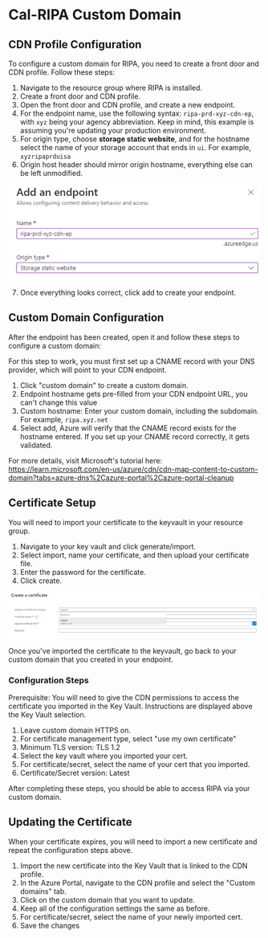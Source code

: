 # Cal-RIPA Custom Domain

## CDN Profile Configuration

To configure a custom domain for RIPA, you need to create a front door and CDN profile. Follow these steps:

1. Navigate to the resource group where RIPA is installed.
2. Create a front door and CDN profile.
3. Open the front door and CDN profile, and create a new endpoint.
4. For the endpoint name, use the following syntax: `ripa-prd-xyz-cdn-ep`, with `xyz` being your agency abbreviation. Keep in mind, this example is assuming you're updating your production environment.
5. For origin type, choose **storage static website**, and for the hostname select the name of your storage account that ends in `ui`. For example, `xyzripaprduisa`
6. Origin host header should mirror origin hostname, everything else can be left unmodified.

![Endpoint Creation Example](./assets/RIPA-CUSTOM-DOMAIN-01.png)

7. Once everything looks correct, click add to create your endpoint.

## Custom Domain Configuration

After the endpoint has been created, open it and follow these steps to configure a custom domain:

For this step to work, you must first set up a CNAME record with your DNS provider, which will point to your CDN endpoint.

1. Click "custom domain" to create a custom domain.
2. Endpoint hostname gets pre-filled from your CDN endpoint URL, you can't change this value
3. Custom hostname: Enter your custom domain, including the subdomain. For example, `ripa.xyz.net`
4. Select add, Azure will verify that the CNAME record exists for the hostname entered. If you set up your CNAME record correctly, it gets validated.

For more details, visit Microsoft's tutorial here: https://learn.microsoft.com/en-us/azure/cdn/cdn-map-content-to-custom-domain?tabs=azure-dns%2Cazure-portal%2Cazure-portal-cleanup

## Certificate Setup

You will need to import your certificate to the keyvault in your resource group.

1. Navigate to your key vault and click generate/import.
2. Select import, name your certificate, and then upload your certificate file.
3. Enter the password for the certificate.
4. Click create.

![Cert Import Example](./assets/RIPA-CUSTOM-DOMAIN-02.png)

Once you've imported the certificate to the keyvault, go back to your custom domain that you created in your endpoint.

### Configuration Steps

Prerequisite: You will need to give the CDN permissions to access the certificate you imported in the Key Vault. Instructions are displayed above the Key Vault selection.

1. Leave custom domain HTTPS on.
2. For certificate management type, select "use my own certificate"
3. Minimum TLS version: TLS 1.2
4. Select the key vault where you imported your cert.
5. For certificate/secret, select the name of your cert that you imported. 
6. Certificate/Secret version: Latest 

After completing these steps, you should be able to access RIPA via your custom domain.

## Updating the Certificate

When your certificate expires, you will need to import a new certificate and repeat the configuration steps above.

1. Import the new certificate into the Key Vault that is linked to the CDN profile.
2. In the Azure Portal, navigate to the CDN profile and select the "Custom domains" tab.
3. Click on the custom domain that you want to update. 
4. Keep all of the configuration settings the same as before.
5. For certificate/secret, select the name of your newly imported cert. 
6. Save the changes
